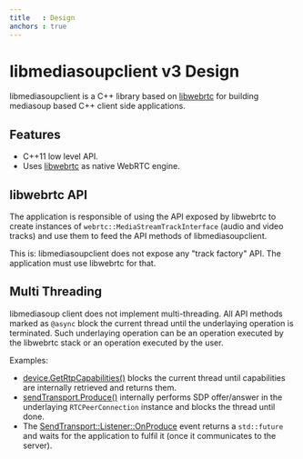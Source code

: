 ```yaml
---
title   : Design
anchors : true
---
```



# libmediasoupclient v3 Design

libmediasoupclient is a C++ library based on [libwebrtc](https://webrtc.org/) for building mediasoup based C++ client side applications.


## Features

* C++11 low level API.
* Uses [libwebrtc](https://webrtc.org/) as native WebRTC engine.


## libwebrtc API

The application is responsible of using the API exposed by libwebrtc to create instances of `webrtc::MediaStreamTrackInterface` (audio and video tracks) and use them to feed the API methods of libmediasoupclient.

<div markdown="1" class="note">
This is: libmediasoupclient does not expose any "track factory" API. The application must use libwebrtc for that.
</div>


## Multi Threading

libmediasoup client does not implement multi-threading. All API methods marked as `@async` block the current thread until the underlaying operation is terminated. Such underlaying operation can be an operation executed by the libwebrtc stack or an operation executed by the user.

Examples:

* [device.GetRtpCapabilities()](/documentation/v3/libmediasoupclient/api/#device-GetRtpCapabilities) blocks the current thread until capabilities are internally retrieved and returns them.
* [sendTransport.Produce()](/documentation/v3/libmediasoupclient/api/#SendTransport-Produce) internally performs SDP offer/answer in the underlaying `RTCPeerConnection` instance and blocks the thread until done.
* The [SendTransport::Listener::OnProduce](/documentation/v3/libmediasoupclient/api/#SendTransportListener-OnProduce) event returns a `std::future` and waits for the application to fulfil it (once it communicates to the server).
